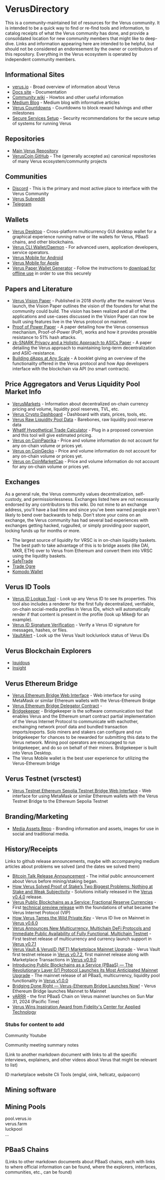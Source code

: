 # VerusDirectory
This is a community-maintained list of resources for the Verus community. It is intended to be a quick way to find or re-find tools and information, to catalog receipts of what the Verus community has done, and provide a consolidated location for new community members that might like to deep-dive. Links and information appearing here are intended to be helpful, but should not be considered an endoresement by the owner or contributors of this repository. Everything in the Verus ecosystem is operated by independent community members.

## Informational Sites
- [verus.io](https://verus.io) - Broad overview of information about Verus
- [Docs site](https://docs.verus.io) - Documentation
- [Community wiki](https://wiki.verus.io) - Howtos and other useful information
- [Medium Blog](https://medium.com/veruscoin) - Medium blog with informative articles
- [Verus Countdowns](https://countdown.verus.io) - Countdowns to block reward halvings and other milestones
- [Secure Services Setup](https://github.com/alexenglish/SecureVerusSetup) - Security recommendations for the secure setup of systems for running Verus

## Repositories
- [Main Verus Repository](https://github.com/VerusCoin/VerusCoin)
- [VerusCoin GitHub](https://github.com/orgs/VerusCoin/repositories) - The (generally accepted as) canonical repositories of many Verus ecosystem/community projects

## Communities
- [Discord](https://verus.io/discord) - This is the primary and most active place to interface with the Verus Community
- [Verus Subreddit](https://reddit.com/r/VerusCoin)
- [Telegram](https://t.me/veruscommunity)

## Wallets
- [Verus Desktop](https://verus.io/wallet/desktop) - Cross-platform multicurrency GUI desktop wallet for a graphical experience running native or lite wallets for Verus, PBaaS chains, and other blockchains.
- [Verus CLI Wallet/Daemon](https://github.com/VerusCoin/VerusCoin/releases/latest) - For advanced users, application developers, service operators.
- [Verus Mobile for Android](https://play.google.com/store/apps/details?id=org.autonomoussoftwarefoundation.verusmobile.android&hl=en&gl=US)
- [Verus Mobile for Apple](https://apps.apple.com/en/app/verus-mobile/id6447361908)
- [Verus Paper Wallet Generator](paperwallet.verus.io) - Follow the instructions to [download for offline use](https://paperwallet.verus.io/VerusPaperWallet.zip) in order to use this securely

## Papers and Literature
- [Verus Vision Paper](https://verus.io/papers/VerusVision.pdf) - Published in 2018 shortly after the mainnet Verus launch, the Vision Paper outlines the vision of the founders for what the community could build. The vision has been realized and all of the applications and use-cases discussed in the Vision Paper can now be built using features live in the Verus protocol on mainnet.
- [Proof of Power Paper](https://verus.io/papers/VerusPoP.pdf) - A paper detailing how the Verus consensus mechanism, Proof-of-Power (PoP), works and how it provides provable resistance to 51% hash attacks.
- [zk-SNARK Privacy and a Holistic Approach to ASICs Paper](https://verus.io/papers/VerusPhaseI.pdf) - A paper detailing the Verus approach to maintaining long-term decentralization and ASIC-resistance.
- [Building dApps at Any Scale](https://verus.io/papers/Building_dApps_at_Any_Scale.pdf) - A booklet giving an overview of the functionality offered in the Verus protocol and how App developers interface with the blockchain via API (no smart contracts).

## Price Aggregators and Verus Liquidity Pool Market Info
- [VerusMarkets](https://verusmarkets.com/) - Information about decentralized on-chain currency pricing and volume, liquidity pool reserves, TVL, etc.
- [Verus Crypto Dashboard](https://cryptodashboard.faldt.net/) - Dashboard with stats, prices, tools, etc.
- [Verus Raw Liquidity Pool Data](https://raw.verus.trading/) - Barebones, raw liquidity pool reserve data
- [WhatIf Hypothetical Trade Calculator](https://whatif.verus.trading/) - Plug in a proposed conversion and this tool will give estimated pricing.
- [Verus on CoinPaprika](https://coinpaprika.com/coin/vrsc-verus-coin/) - Price and volume information do not account for any on-chain volume or prices yet.
- [Verus on CoinGecko](https://www.coingecko.com/en/coins/verus-coin) - Price and volume information do not account for any on-chain volume or prices yet.
- [Verus on CoinMarketCap](https://coinmarketcap.com/currencies/veruscoin/) - Price and volume information do not account for any on-chain volume or prices yet.

## Exchanges
As a general rule, the Verus community values decentralization, self-custody, and permissionlessness. Exchanges listed here are not necessarily endorsed by any contributors to this wiki. Do not mine to an exchange address, you'll have a bad time and since you've been warned people aren't likely to bend over backwards to help. Don't store your coins on an exchange, the Verus community has had several bad experiences with exchanges getting hacked, rugpulled, or simply providing poor support, locking funds up for months or more.
- The largest source of liquidity for VRSC is in on-chain liquidity baskets. The best path to take advantage of this is to bridge assets (like DAI, MKR, ETH) over to Verus from Ethereum and convert them into VRSC using the liquidity baskets.
- [SafeTrade](https://safe.trade/)
- [Trade Ogre](https://tradeogre.com/)
- [Komodo Wallet](https://atomicdex.io/en/)

## Verus ID Tools
- [Verus ID Lookup Tool](https://verus.io/verusid-lookup) - Look up any Verus ID to see its properties. This tool also includes a renderer for the first fully decentralized, verifiable, on-chain social-media profiles in Verus IDs, which will automatically render if that content is present in the profile (look up Mike@ for an example).
- [Verus ID Signature Verification](https://verus.io/signatures) - Verify a Verus ID signature for messages, hashes, or files.
- [VaultAlert](https://vaultalert.net) - Look up the Verus Vault lock/unlock status of Verus IDs

## Verus Blockchain Explorers
- [Iquidous](https://explorer.verus.io)
- [Insight](https://insight.verus.io)

## Verus Ethereum Bridge
- [Verus Ethereum Bridge Web Interface](https://eth.verusbridge.io/) - Web interface for using MetaMask or similar Ethereum wallets with the Verus-Ethereum Bridge
- [Verus Ethereum Bridge Delegator Contract](https://etherscan.io/address/0x71518580f36feceffe0721f06ba4703218cd7f63) -
- [Bridgekeeper](https://github.com/veruscoin/verusbridgekeeper) - Bridgekeeper is the software communication tool that enables Verus and the Ethereum smart contract partial implementation of the Verus Internet Protocol to communicate with eachother, exchainging network proof data and bundled transaction imports/exports. Solo miners and stakers can configure and run bridgekeeper for chances to be rewarded for submitting this data to the Verus network. Mining pool operators are encouraged to run bridgekeeper, and do so on behalf of their miners. Bridgekeeper is built into Verus Desktop.
- The Verus Mobile wallet is the best user experience for utilizing the Verus-Ethereum bridge

## Verus Testnet (vrsctest)
- [Verus Testnet Ethereum Sepolia Testnet Bridge Web Interface](https://ethbridge.verustest.net/) - Web interface for using MetaMask or similar Ethereum wallets with the Verus Testnet Bridge to the Ethereum Sepolia Testnet

## Branding/Marketing
- [Media Assets Repo](https://github.com/VerusCoin/Media-Assets) - Branding information and assets, images for use in social and traditional media.

## History/Receipts
Links to github release announcements, maybe with accompanying medium articles about problems we solved (and the dates we solved them)
- [Bitcoin Talk Release Announcement](https://bitcointalk.org/index.php?topic=4070404.0) - The initial public announcement about Verus before mining/staking began.
- [How Verus Solved Proof of Stake’s Two Biggest Problems: Nothing at Stake and Weak Subjectivity](https://medium.com/veruscoin/how-verus-solved-nothing-at-stake-and-weak-subjectivity-proof-of-stake-problems-b4dd6a85086e) - Solutions initially released in the [Verus v0.4.0](https://github.com/VerusCoin/VerusCoin/releases/tag/v0.4.0) release.
- [Verus Public Blockchains as a Service: Fractional Reserve Currencies](https://medium.com/veruscoin/verus-public-blockchains-as-a-service-fractional-reserve-currencies-274c8b3b3a94) - First [technical preview release](https://github.com/VerusCoin/VerusCoin/releases/tag/v0.6.0-tech-preview-01) with the foundations of what became the Verus Internet Protocol (VIP)
- [How Verus Tames the Wild Private Key](https://medium.com/veruscoin/how-verus-tames-the-wild-private-key-3cc3b05c266) - Verus ID live on Mainnet in [Verus v0.6.0](https://github.com/VerusCoin/VerusCoin/releases/tag/v0.6.0)
- [Verus Announces New Multicurrency, Multichain DeFi Protocols and Immediate Public Availability of Fully Functional, Multichain Testnet](https://medium.com/veruscoin/verus-announces-new-multicurrency-multichain-defi-protocols-and-immediate-public-availability-of-f1868f259ce5) - First testnet release of multicurrency and currency launch support in [Verus v0.7.1](https://github.com/VerusCoin/VerusCoin/releases/tag/v0.7.1)
- [Verus Vault & VerusID (NFT) Marketplace Mainnet Upgrade](https://medium.com/veruscoin/verus-vault-verusid-nft-marketplace-mainnet-upgrade-7abb5092c81b) - Verus Vault first testnet release in [Verus v0.7.2](https://github.com/VerusCoin/VerusCoin/releases/tag/v0.7.2), first mainnet release along with Marketplace Transactions in [Verus v0.9.0](https://github.com/VerusCoin/VerusCoin/releases/tag/v0.9.0)
- [Introducing Public Blockchains as a Service (PBaaS) — The Revolutionary Layer 0/1 Protocol Launches its Most Anticipated Mainnet Upgrade](https://medium.com/veruscoin/introducing-public-blockchains-as-a-service-pbaas-the-revolutionary-layer-0-1-protocol-79c069ffe178) - The mainnet release of all PBaaS, multicurrency, liquidity pool functionality in [Verus v1.0.0](https://github.com/VerusCoin/VerusCoin/releases/tag/v1.0.0)
- [Bridging Done Right — Verus-Ethereum Bridge Launches Now!](https://medium.com/veruscoin/bridging-done-right-verus-ethereum-bridge-launches-now-1b2ca42939b2) - Verus Ethereum Bridge launches Mainnet to Mainnet
- [vARRR](https://piratechain.com/v-arrr/) - the first PBaaS Chain on Verus mainnet launches on Sun Mar 31, 2024 (Pacific Time)
- [Verus Wins Inspiration Award from Fidelity's Center for Applied Technology](https://medium.com/veruscoin/fidelitys-center-for-applied-technology-recognizes-the-verus-protocol-with-its-inspiration-award-f7843e0c2823)





### Stubs for content to add
Community Youtube

Community meeting summary notes

(Link to another markdown document with links to all the specific interviews, explainers, and other videos about Verus that might be relevant to list)



ID marketplace website
Cli Tools (englal, oink, hellcatz, quipacorn)

## Mining software
## Mining Pools
pool.verus.io  
verus.farm  
luckpool  
...  

## PBaaS Chains
(Links to other markdown documents about PBaaS chains, each with links to where official information can be found, where the explorers, interfaces, communities, etc., can be found)
